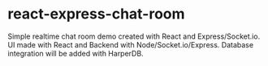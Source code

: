 # react-express-chat-room
Simple realtime chat room demo created with React and Express/Socket.io. 
UI made with React and Backend with Node/Socket.io/Express. 
Database integration will be added with HarperDB. 
